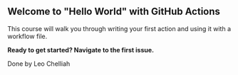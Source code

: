 ## Welcome to "Hello World" with GitHub Actions

This course will walk you through writing your first action and using it with a workflow file. 

**Ready to get started? Navigate to the first issue.**


Done by Leo Chelliah